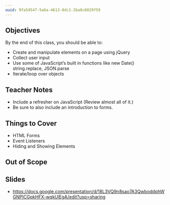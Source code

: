 ```yaml
---
uuid: 9fa54547-5a6a-4613-8dc1-2ba8c6029f59
---
```


## Objectives

By the end of this class, you should be able to:
- Create and manipulate elements on a page using jQuery
- Collect user input
- Use some of JavaScript’s built in functions like new Date() string.replace, JSON.parse
- Iterate/loop over objects
## Teacher Notes

- Include a refresher on JavaScript (Review almost all of it.)
- Be sure to also include an introduction to forms.

## Things to Cover

- HTML Forms
- Event Listeners
- Hiding and Showing Elements

## Out of Scope

## Slides

- https://docs.google.com/presentation/d/18L3VQ9n8sao7A3QwboddphWGNPICGpkHFX-wqkUlEgA/edit?usp=sharing
